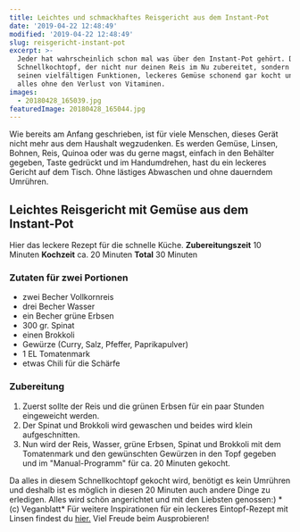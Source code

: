 ```yaml
---
title: Leichtes und schmackhaftes Reisgericht aus dem Instant-Pot
date: '2019-04-22 12:48:49'
modified: '2019-04-22 12:48:49'
slug: reisgericht-instant-pot
excerpt: >-
  Jeder hat wahrscheinlich schon mal was über den Instant-Pot gehört. Der
  Schnellkochtopf, der nicht nur deinen Reis im Nu zubereitet, sondern auch mit
  seinen vielfältigen Funktionen, leckeres Gemüse schonend gar kocht und das
  alles ohne den Verlust von Vitaminen. 
images:
  - 20180428_165039.jpg
featuredImage: 20180428_165044.jpg
---
```


Wie bereits am Anfang geschrieben, ist für viele Menschen, dieses Gerät nicht mehr aus dem Haushalt wegzudenken. Es werden Gemüse, Linsen, Bohnen, Reis, Quinoa oder was du gerne magst, einfach in den Behälter gegeben, Taste gedrückt und im Handumdrehen, hast du ein leckeres Gericht auf dem Tisch. Ohne lästiges Abwaschen und ohne dauerndem Umrühren.

## Leichtes Reisgericht mit Gemüse aus dem Instant-Pot

Hier das leckere Rezept für die schnelle Küche. **Zubereitungszeit** 10 Minuten **Kochzeit** ca. 20 Minuten **Total** 30 Minuten

### Zutaten für zwei Portionen

*   zwei Becher Vollkornreis
*   drei Becher Wasser
*   ein Becher grüne Erbsen
*   300 gr. Spinat
*   einen Brokkoli
*   Gewürze (Curry, Salz, Pfeffer, Paprikapulver)
*   1 EL Tomatenmark
*   etwas Chili für die Schärfe

### Zubereitung

1.  Zuerst sollte der Reis und die grünen Erbsen für ein paar Stunden eingeweicht werden.
2.  Der Spinat und Brokkoli wird gewaschen und beides wird klein aufgeschnitten.
3.  Nun wird der Reis, Wasser, grüne Erbsen, Spinat und Brokkoli mit dem Tomatenmark und den gewünschten Gewürzen in den Topf gegeben und im "Manual-Programm" für ca. 20 Minuten gekocht.

Da alles in diesem Schnellkochtopf gekocht wird, benötigt es kein Umrühren und deshalb ist es möglich in diesen 20 Minuten auch andere Dinge zu erledigen. Alles wird schön angerichtet und mit den Liebsten genossen:) <!-- Image removed (no copyright): 20180428_165039-768x480.jpg --> \* (c) Veganblatt\* Für weitere Inspirationen für ein leckeres Eintopf-Rezept mit Linsen findest du [hier.](https://www.veganblatt.com/linseneintopf) Viel Freude beim Ausprobieren!
